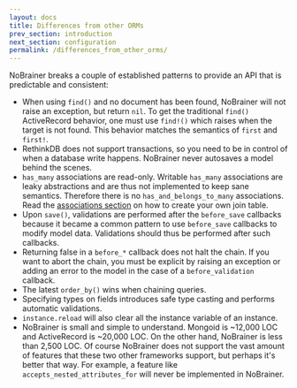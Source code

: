 ```yaml
---
layout: docs
title: Differences from other ORMs
prev_section: introduction
next_section: configuration
permalink: /differences_from_other_orms/
---
```


NoBrainer breaks a couple of established patterns to provide an API that is
predictable and consistent:

* When using `find()` and no document has been found, NoBrainer will not raise
  an exception, but return `nil`. To get the traditional `find()` ActiveRecord
  behavior, one must use `find!()` which raises when the target is not found.
  This behavior matches the semantics of `first` and `first!`.
* RethinkDB does not support transactions, so you need to be in control of when
  a database write happens. NoBrainer never autosaves a model behind the scenes.
* `has_many` associations are read-only. Writable `has_many` associations are
  leaky abstractions and are thus not implemented to keep sane semantics.
  Therefore there is no `has_and_belongs_to_many` associations. Read the
  [associations section](/docs/associations) on how to create your own join table.
* Upon `save()`, validations are performed after the `before_save` callbacks
  because it became a common pattern to use `before_save` callbacks to modify
  model data. Validations should thus be performed after such callbacks.
* Returning false in a `before_*` callback does not halt the chain. If you want
  to abort the chain, you must be explicit by raising an exception or
  adding an error to the model in the case of a `before_validation` callback.
* The latest `order_by()` wins when chaining queries.
* Specifying types on fields introduces safe type casting and performs automatic
  validations.
* `instance.reload` will also clear all the instance variable of an instance.
* NoBrainer is small and simple to understand. Mongoid is ~12,000 LOC and
  ActiveRecord is ~20,000 LOC. On the other hand, NoBrainer is less than 2,500 LOC.
  Of course NoBrainer does not support the vast amount of features that these
  two other frameworks support, but perhaps it's better that way. For example,
  a feature like `accepts_nested_attributes_for` will never be implemented in
  NoBrainer.
